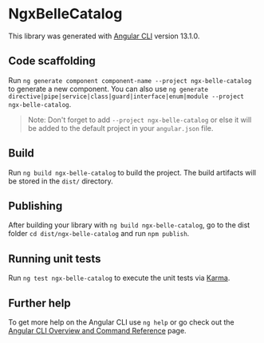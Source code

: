 # NgxBelleCatalog

This library was generated with [Angular CLI](https://github.com/angular/angular-cli) version 13.1.0.

## Code scaffolding

Run `ng generate component component-name --project ngx-belle-catalog` to generate a new component. You can also use `ng generate directive|pipe|service|class|guard|interface|enum|module --project ngx-belle-catalog`.
> Note: Don't forget to add `--project ngx-belle-catalog` or else it will be added to the default project in your `angular.json` file. 

## Build

Run `ng build ngx-belle-catalog` to build the project. The build artifacts will be stored in the `dist/` directory.

## Publishing

After building your library with `ng build ngx-belle-catalog`, go to the dist folder `cd dist/ngx-belle-catalog` and run `npm publish`.

## Running unit tests

Run `ng test ngx-belle-catalog` to execute the unit tests via [Karma](https://karma-runner.github.io).

## Further help

To get more help on the Angular CLI use `ng help` or go check out the [Angular CLI Overview and Command Reference](https://angular.io/cli) page.
